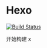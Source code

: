 # Hexo
[![Build Status](https://travis-ci.com/meteortears/Hexo.svg?token=iv6mTXmN64Hzsjr3rEHS&branch=master)](https://travis-ci.com/meteortears/Hexo)

开始构建
x